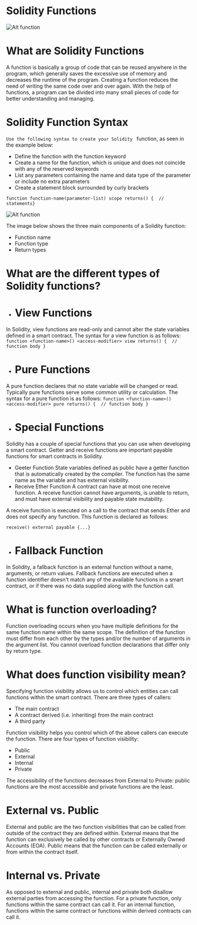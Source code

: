# Solidity Functions

![Alt function](https://media1.tenor.com/images/649cb11ec4e7a08801e107ccbbb94648/tenor.gif?itemid=27526500)

# What are Solidity Functions 
A function is basically a group of code that can be reused anywhere in the program, which generally saves the excessive use of memory and decreases the runtime of the program. Creating a function reduces the need of writing the same code over and over again. With the help of functions, a program can be divided into many small pieces of code for better understanding and managing.

# Solidity Function Syntax

`Use the following syntax to create your Solidity ` function, as seen in the example below:

* Define the function with the function keyword
* Create a name for the function, which is unique and does not coincide with any of the reserved keywords
* List any parameters containing the name and data type of the parameter or include no extra parameters
* Create a statement block surrounded by curly brackets

`function function-name(parameter-list) scope returns() {  // statements} `

![Alt function](https://media1.tenor.com/images/5e44681dc08aaf26ac3f15b5098986d0/tenor.gif?itemid=27526510)

The image below shows the three main components of a Solidity function:

* Function name
* Function type
* Return types

# What are the different types of Solidity functions?
* # View Functions
In Solidity, view functions are read-only and cannot alter the state variables defined in a smart contract. The syntax for a view function is as follows:
` function <function-name>() <access-modifier> view returns() {  // function body } `
* # Pure Functions

A pure function declares that no state variable will be changed or read. Typically pure functions serve some common utility or calculation. The syntax for a pure function is as follows:
` function <function-name>() <access-modifier> pure returns() {  // function body } `

* # Special Functions

Solidity has a couple of special functions that you can use when developing a smart contract. Getter and receive functions are important payable functions for smart contracts in Solidity.


- Geeter Function
State variables defined as public have a getter function that is automatically created by the compiler. The function has the same name as the variable and has external visibility.
- Receive Ether Function
A contract can have at most one receive function. A receive function cannot have arguments, is unable to return, and must have external visibility and payable state mutability.

A receive function is executed on a call to the contract that sends Ether and does not specify any function. This function is declared as follows:



`receive() external payable {...}`

* # Fallback Function

In Solidity, a fallback function is an external function without a name, arguments, or return values. Fallback functions are executed when a function identifier doesn't match any of the available functions in a smart contract, or if there was no data supplied along with the function call.

# What is function overloading?

Function overloading occurs when you have multiple definitions for the same function name within the same scope. The definition of the function must differ from each other by the types and/or the number of arguments in the argument list. You cannot overload function declarations that differ only by return type.

# What does function visibility mean?
Specifying function visibility allows us to control which entities can call functions within the smart contract. There are three types of callers: 

* The main contract 
* A contract derived (i.e. inheriting) from the main contract 
* A third party

Function visibility helps you control which of the above callers can execute the function. There are four types of function visibility: 

* Public 
* External
* Internal
* Private

The accessibility of the functions decreases from External to Private: public functions are the most accessible and private functions are the least.

# External vs. Public 
External and public are the two function visibilities that can be called from outside of the contract they are defined within. External means that the function can exclusively be called by other contracts or Externally Owned Accounts (EOA). Public means that the function can be called externally or from within the contract itself.

# Internal vs. Private
As opposed to external and public, internal and private both disallow external parties from accessing the function. For a private function, only functions within the same contract can call it. For an internal function, functions within the same contract or functions within derived contracts can call it.

